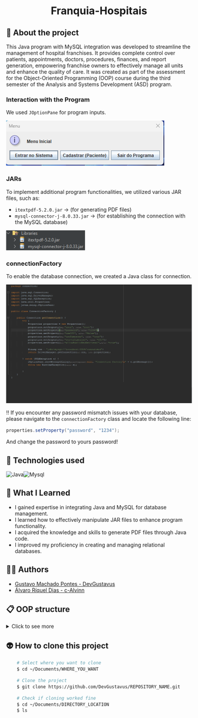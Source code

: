 <h1 align="center">Franquia-Hospitais</h1>

## 📖 About the project
This Java program with MySQL integration was developed to streamline the management of hospital franchises. It provides complete control over patients, appointments, doctors, procedures, finances, and report generation, empowering franchise owners to effectively manage all units and enhance the quality of care. It was created as part of the assessment for the Object-Oriented Programming (OOP) course during the third semester of the Analysis and Systems Development (ASD) program.

### Interaction with the Program

We used `JOptionPane` for program inputs.

![Menu](readme_assets/menu.png)

### JARs

To implement additional program functionalities, we utilized various JAR files, such as:

- `itextpdf-5.2.0.jar` -> (for generating PDF files)
- `mysql-connector-j-8.0.33.jar` -> (for establishing the connection with the MySQL database)

![JARs](readme_assets/JAR.png)

### connectionFactory

To enable the database connection, we created a Java class for connection.

![connectionFactory](readme_assets/connectionFactory.png)

‼️ If you encounter any password mismatch issues with your database, please navigate to the `connectionFactory` class and locate the following line:

```java
properties.setProperty("password", "1234");
```

And change the password to yours password!

## 🦾 Technologies used
<div style="display: flex;">
 
<img alt="Java" src="https://img.shields.io/badge/Java-ED8B00?style=for-the-badge&logo=openjdk&logoColor=white">
<img alt="Mysql" src="https://img.shields.io/badge/MySQL-005C84?style=for-the-badge&logo=mysql&logoColor=white">

</div>

## 🤔 What I Learned
- I gained expertise in integrating Java and MySQL for database management.
- I learned how to effectively manipulate JAR files to enhance program functionality.
- I acquired the knowledge and skills to generate PDF files through Java code.
- I improved my proficiency in creating and managing relational databases.

## 🧑‍🎓 Authors
- <a href="https://github.com/DevGustavus"> Gustavo Machado Pontes - DevGustavus </a>
- <a href="https://github.com/c-Alvinn"> Álvaro Ríquel Dias - c-Alvinn </a>

## 📋 OOP structure

<details>
<summary>Click to see more</summary><br>

Pessoa
- id
- nome
- endereço
- cpf
- telefone
- login
- senha
- tipoUsuario
- dataCriacao
- dataModificacao

Usuários
- Dono de franquia
- Donos de uma unidade de franquia
- Administrativos
- Médicos
- Pacientes

Dono de franquia (pré-cadastrado)
- Pode modificar o estado de pessoa
- Login diferencia o usuário
- Software só é usado com alguém logado

Médico
- id
- CRM
- pessoa
- especialidade
- dataCriacao
- dataModificacao

Dono de franquia e de unidade podem criar médico
- Apenas 1 especialidade
- Pode trabalhar em qualquer franquia

Franquia
- id
- nome
- cnpj
- cidade
- endereço
- responsável (pessoa já cadastrada)
- dataCriacao
- dataModificacao

Dono de franquia que cria

Unidade de franquia
- id
- franquia
- cidade
- endereço
- responsável (pessoa já cadastrada)
- dataCriacao
- dataModificacao

Dono de franquia que cria

Consulta
- id
- dia e horário
- estado (vazia, agendada, cancelada, realizada)
- médico
- paciente
- valor
- unidade
- dataCriacao
- dataModificacao

Todos fazem. Pacientes só visualizam
- Médico/pacientes conseguem visualizar informações de consulta
- Médico/pacientes conseguem visualizar informações de procedimentos
- Médico visualiza agenda de consulta
- Médico visualiza consultas realizadas por ele próprio

Info Consulta
- id
- consulta
- descrição
- dataCriacao
- dataModificacao

Médico registra informações de consulta
- Médico busca informações de consultas feitas

Procedimento
- id
- nome
- consulta
- dia e horário
- estado (vazia, agendada, cancelada, realizada)
- valor
- laudo
- dataCriacao
- dataModificacao

Procedimento é gerado por consulta ou interesse de paciente
- Médico que faz
- Paciente visualiza

Financeiro Adm
- id
- tipo movimento (entrada, saída)
- valor
- unidade
- descritivo movimento (consulta, procedimento, salário funcionário, energia, água, pagamento franquia, ...)
- dataCriacao
- dataModificacao

Dono de franquia, dono de unidade e administrativos que podem criar
- Cada consulta/procedimento gera entrada para a unidade

Financeiro Médico
- id
- valor
- médico
- estado (agendado, pago)
- franquia
- dataCriacao
- dataModificacao

No dia 1, o software pesquisa consulta e procedimento feitos pelo médico no último mês e registra o montante total pago a ele
- Médico ganha 70% da consulta e 50% do procedimento
- Dono de franquia, dono de unidade e administrativo que faz

Software deve conter calendário para o ano considerado
- Administrativo no dia 1 recebe 1000 reais + 5% do faturamento total da clínica relativo a consultas e procedimentos

Relatórios
Franquia
- Dados financeiros mensais da franquia
- Dados contêm entradas e saídas administrativas
- Saídas de pagamentos ao médico
- Dono de franquia que faz

Unidades
- Dados financeiros mensais das unidades
- Dados contêm entradas e saídas administrativas
- Saídas de pagamentos aos médicos
- Dono de unidade que faz

Consulta e Procedimento
- Relatório de consulta e procedimento de um paciente específico
- Médico e paciente que fazem

Valor Recebido Médico
- Relatório para valores recebidos pelo médico
- Médico que faz

Perfis
- Administrador
  - Todos os privilégios, privilégios de dono de empresa
- Responsável de Franquia
  - Todos os privilégios da franquia
- Responsável de Unidade
  - Todos os privilégios da unidade
- Administrativo
  - Gerencia consultas e procedimentos
- Médico
  - Gerencia consulta e procedimentos

</details>


## 👽 How to clone this project

````bash
    # Select where you want to clone
    $ cd ~/Documents/WHERE_YOU_WANT
````

````bash
    # Clone the project
    $ git clone https://github.com/DevGustavus/REPOSITORY_NAME.git
````

````bash
    # Check if cloning worked fine
    $ cd ~/Documents/DIRECTORY_LOCATION
    $ ls
````
